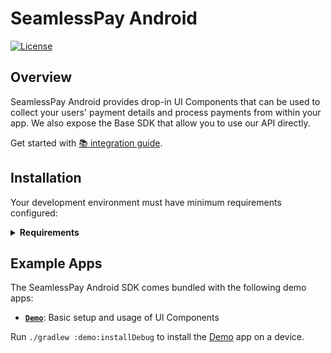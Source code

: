<!-- [<img width="250" height="119" src="https://raw.githubusercontent.com/seamlesspay/seamlesspay-android/master/assets/stripe_logo_slate_small.png"/>](https://seamlesspay.com/docs/mobile/android) -->

# SeamlessPay Android

[![License](https://img.shields.io/github/license/seamlesspay/seamlesspay-android)](https://github.com/seamlesspay/seamlesspay-android/blob/master/LICENSE)

## Overview

SeamlessPay Android provides drop-in UI Components that can be used
to collect your users' payment details and process payments from within your
app. We also expose the Base SDK that allow you to use our API directly.

Get started with [📚 integration guide](https://docs.seamlesspay.com/android-sdk).

## Installation

Your development environment must have minimum requirements configured:

<details><summary><strong>Requirements</strong></summary><p>

- [Java 8](https://www.oracle.com/technetwork/java/javase/overview/java8-2100321.html) is installed and available in your `PATH`
- [Android Studio](https://developer.android.com/studio/)
- [Gradle](https://gradle.org/releases/) 5.4.1+
- [Android SDK](https://developer.android.com/studio/releases/sdk-tools) >= 21

Note: If you do have the Android SDK installed, add a `local.properties`
file to the top level directory with `sdk.dir=/path/to/your/sdk/.android-sdk`

</p></details>

## Example Apps

The SeamlessPay Android SDK comes bundled with the following demo apps:

- **[`Demo`](demo)**: Basic setup and usage of UI Components

Run `./gradlew :demo:installDebug` to install the [Demo](demo) app on a device.